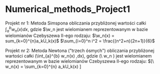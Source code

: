 # Numerical_methods_Project1

Projekt nr 1: Metoda Simspona obliczania przybliżonej wartości całki $\int_a^b w_n(x) dx$, gdzie $\w_n
jest wielomianem reprezentowanym w bazie wielomianów Czebyszewa II-ego rodzaju:
$\w_n(x) =  sum_{k=0}^{n}a_kU_k(x)$
$\sum_{i=0}^n i^2 = \frac{(n^2+n)(2n+1)}{6}$

Projekt nr 2: Metoda Newtona ("trzech ósmych") obliczania przybliżonej wartości całki \(\int_{a}^{b} w_n(x) \,dx\), gdzie \(\ w_n \)
jest wielomianem reprezentowanym w bazie wielomianów Czebyszewa II-ego rodzaju:
$\[\ w_n(x) =  \sum_{k=0}^{n} a_kU_k(x)  \]
